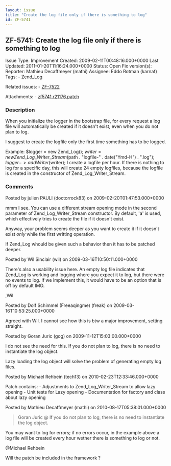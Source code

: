 ```yaml
---
layout: issue
title: "Create the log file only if there is something to log"
id: ZF-5741
---
```


ZF-5741: Create the log file only if there is something to log
--------------------------------------------------------------

 Issue Type: Improvement Created: 2009-02-11T00:48:16.000+0000 Last Updated: 2011-01-20T11:16:24.000+0000 Status: Open Fix version(s): 
 Reporter:  Mathieu Decaffmeyer (mathi)  Assignee:  Eddo Rotman (karnaf)  Tags: - Zend\_Log
 
 Related issues: - [ZF-7522](/issues/browse/ZF-7522)
 
 Attachments: - [zf5741.r21176.patch](/issues/secure/attachment/12795/zf5741.r21176.patch)
 
### Description

When you initialize the logger in the bootstrap file, for every request a log file will automatically be created if it doesn't exist, even when you do not plan to log.

I suggest to create the logfile only the first time something has to be logged.

Example: $logger = new Zend\_Log(); $writer = new Zend\_Log\_Writer\_Stream($path . "logfile-" . date("Ymd-H") . ".log"); $logger->addWriter($writer); I create a logfile per hour. If there is nothing to log for a specific day, this will create 24 empty logfiles, because the logfile is created in the constructor of Zend\_Log\_Writer\_Stream.

 

 

### Comments

Posted by julien PAULI (doctorrock83) on 2009-02-20T01:47:53.000+0000

mmm I see. You can use a different stream opening mode in the second parameter of Zend\_Log\_Writer\_Stream constructor. By default, 'a' is used, which effectively tries to create the file if it doesn't exist.

Anyway, your problem seems deeper as you want to create it if it doesn't exist _only_ while the first writting operation.

If Zend\_Log whould be given such a behavior then it has to be patched deeper.

 

 

Posted by Wil Sinclair (wil) on 2009-03-16T10:50:11.000+0000

There's also a usability issue here. An empty log file indicates that Zend\_Log is working and logging where you expect it to log, but there were no events to log. If we implement this, it would have to be an option that is off by default IMO.

,Wil

 

 

Posted by Dolf Schimmel (Freeaqingme) (freak) on 2009-03-16T10:53:25.000+0000

Agreed with Wil. I cannot see how this is btw a major improvement, setting straight.

 

 

Posted by Goran Juric (gog) on 2009-11-12T15:03:00.000+0000

I do not see the need for this. If you do not plan to log, there is no need to instantiate the log object.

Lazy loading the log object will solve the problem of generating empty log files.

 

 

Posted by Michael Rehbein (tech13) on 2010-02-23T12:33:46.000+0000

Patch contains: - Adjustments to Zend\_Log\_Writer\_Stream to allow lazy opening - Unit tests for Lazy opening - Documentation for factory and class about lazy opening

 

 

Posted by Mathieu Decaffmeyer (mathi) on 2010-08-17T05:38:01.000+0000

> Goran Juric @ If you do not plan to log, there is no need to instantiate the log object.

You may want to log for errors; if no errors occur, in the example above a log file will be created every hour wether there is something to log or not.

@Michael Rehbein

Will the patch be included in the framework ?

 

 